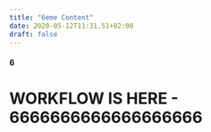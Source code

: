 ```yaml
---
title: "6eme Content"
date: 2020-05-12T11:31.51+02:00
draft: false
---
```


#### 6
# WORKFLOW IS HERE - 6666666666666666666
